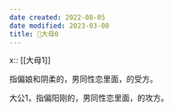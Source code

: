 ```yaml
---
date created: 2022-08-05
date modified: 2023-03-08
title: 🐤大母0
---
```


x:: [[大母1]]

指偏娘和阴柔的，男同性恋里面，的受方。

大公1，指偏阳刚的，男同性恋里面，的攻方。
